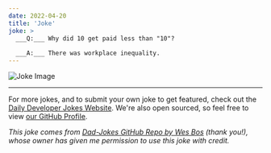 ```yaml
---
date: 2022-04-20
title: 'Joke'
joke: >
  ___Q:___ Why did 10 get paid less than "10"?
  
  ___A:___ There was workplace inequality.
---
```



![Joke Image](https://private.xtrp.io/projects/DailyDeveloperJokes/public_image_server/images/5e1258999910d.png)

---

For more jokes, and to submit your own joke to get featured, check out the [Daily Developer Jokes Website](https://dailydeveloperjokes.github.io/). We're also open sourced, so feel free to view [our GitHub Profile](https://github.com/dailydeveloperjokes).


_This joke comes from [Dad-Jokes GitHub Repo by Wes Bos](https://github.com/wesbos/dad-jokes) (thank you!), whose owner has given me permission to use this joke with credit._

<!--
Joke text:
**Q:** Why did 10 get paid less than "10"?

**A:** There was workplace inequality.
 -->


